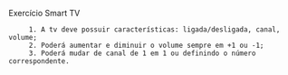 Exercício Smart TV

         1. A tv deve possuir características: ligada/desligada, canal, volume;
         2. Poderá aumentar e diminuir o volume sempre em +1 ou -1;
         3. Poderá mudar de canal de 1 em 1 ou definindo o número correspondente.

